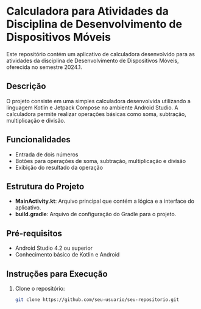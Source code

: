 # Calculadora para Atividades da Disciplina de Desenvolvimento de Dispositivos Móveis

Este repositório contém um aplicativo de calculadora desenvolvido para as atividades da disciplina de Desenvolvimento de Dispositivos Móveis, oferecida no semestre 2024.1.

## Descrição

O projeto consiste em uma simples calculadora desenvolvida utilizando a linguagem Kotlin e Jetpack Compose no ambiente Android Studio. A calculadora permite realizar operações básicas como soma, subtração, multiplicação e divisão.

## Funcionalidades

- Entrada de dois números
- Botões para operações de soma, subtração, multiplicação e divisão
- Exibição do resultado da operação

## Estrutura do Projeto

- **MainActivity.kt**: Arquivo principal que contém a lógica e a interface do aplicativo.
- **build.gradle**: Arquivo de configuração do Gradle para o projeto.

## Pré-requisitos

- Android Studio 4.2 ou superior
- Conhecimento básico de Kotlin e Android

## Instruções para Execução

1. Clone o repositório:
   ```sh
   git clone https://github.com/seu-usuario/seu-repositorio.git
